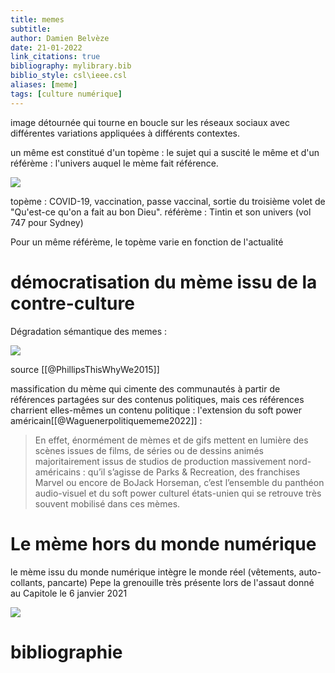 ```yaml
---
title: memes
subtitle:
author: Damien Belvèze
date: 21-01-2022
link_citations: true
bibliography: mylibrary.bib
biblio_style: csl\ieee.csl
aliases: [meme]
tags: [culture numérique]
---
```


image détournée qui tourne en boucle sur les réseaux sociaux avec différentes variations appliquées à différents contextes. 

un même est constitué d'un topème : le sujet qui a suscité le même et d'un référème : l'univers auquel le mème fait référence. 

![](meme1.jpg)

topème : COVID-19, vaccination, passe vaccinal, sortie du troisième volet de "Qu'est-ce qu'on a fait au bon Dieu". 
référème : Tintin et son univers (vol 747 pour Sydney)

Pour un même référème, le topème varie en fonction de l'actualité


# démocratisation du mème issu de la contre-culture

Dégradation sémantique des memes : 

![](meme.png)

source [[@PhillipsThisWhyWe2015]]

massification du mème qui cimente des communautés à partir de références partagées sur des contenus politiques, mais ces références charrient elles-mêmes un contenu politique : l'extension du soft power américain[[@Waguenerpolitiquememe2022]] : 

>En effet, énormément de mèmes et de gifs mettent en lumière des scènes issues de films, de séries ou de dessins animés majoritairement issus de studios de production massivement nord-américains : qu’il s’agisse de Parks & Recreation, des franchises Marvel ou encore de BoJack Horseman, c’est l’ensemble du panthéon audio-visuel et du soft power culturel états-unien qui se retrouve très souvent mobilisé dans ces mèmes.

# Le mème hors du monde numérique

le mème issu du monde numérique intègre le monde réel (vêtements, auto-collants, pancarte)
Pepe la grenouille très présente lors de l'assaut donné au Capitole le 6 janvier 2021

![](pepe_capitol.png)


# bibliographie

